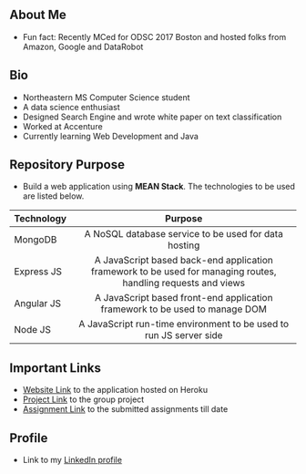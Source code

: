## About Me
   * Fun fact: Recently MCed for ODSC 2017 Boston and hosted folks from Amazon, Google and DataRobot   

## Bio
   * Northeastern MS Computer Science student
   * A data science enthusiast
   * Designed Search Engine and wrote white paper on text classification
   * Worked at Accenture
   * Currently learning Web Development and Java   
   
## Repository Purpose
   * Build a web application using **MEAN Stack**. The technologies to be used are listed below. 
   
   | Technology | Purpose|
   |----------- |:------:|
   | MongoDB    | A NoSQL database service to be used for data hosting  |
   | Express JS | A JavaScript based back-end application framework to be used for managing routes, handling requests and views |
   | Angular JS | A JavaScript based front-end application framework to be used to manage DOM |
   | Node JS    | A JavaScript run-time environment to be used to run JS server side |
   
## Important Links
   * [Website Link](https://polar-bastion-99673.herokuapp.com/ "Homepage Heroku") to the application hosted on Heroku
   * [Project Link](https://github.com/saurabhsingh13no/singh-saurabh-webdev "Self pointing link") to the group project
   * [Assignment Link](https://github.com/saurabhsingh13no/singh-saurabh-webdev "Self pointing link") to the submitted assignments till date

## Profile
   * Link to my [LinkedIn profile](https://www.linkedin.com/in/saurabhsingh13nov "Homepage LinkedIn")
   
   
